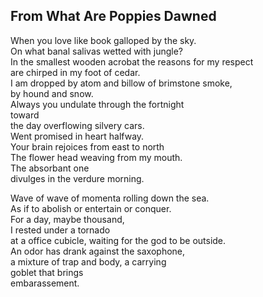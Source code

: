 From What Are Poppies Dawned
----------------------------
When you love like book galloped by the sky.  
On what banal salivas wetted with jungle?  
In the smallest wooden acrobat the reasons for my respect  
are chirped in my foot of cedar.  
I am dropped by atom and billow of brimstone smoke,  
by hound and snow.  
Always you undulate through the fortnight  
toward  
the day overflowing silvery cars.  
Went promised in heart halfway.  
Your brain rejoices from east to north  
The flower head weaving from my mouth.  
The absorbant one  
divulges in the verdure morning.  
  
Wave of wave of momenta rolling down the sea.  
As if to abolish or entertain or conquer.  
For a day, maybe thousand,  
I rested under a tornado  
at a office cubicle, waiting for the god to be outside.  
An odor has drank against the saxophone,  
a mixture of trap and body, a carrying  
goblet that brings  
embarassement.  
